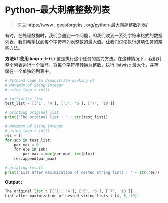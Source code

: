 # Python–最大刺痛整数列表

> 原文:[https://www . geesforgeks . org/python-最大刺痛整数列表/](https://www.geeksforgeeks.org/python-maximum-of-sting-integer-list/)

有时，在处理数据时，我们会遇到一个问题，即我们收到一系列字符串格式的数据列表，我们希望找到每个字符串列表整数的最大值。让我们讨论执行这项任务的某些方法。

**方法#1:使用 loop + `int()`**
这是执行这个任务的蛮力方法。在这种情况下，我们对整个列表运行一个循环，将每个字符串转换为整数，执行 listwise 最大化，并存储在一个单独的列表中。

```py
# Python3 code to demonstrate working of
# Maximum of Sting Integer
# using loop + int()

# initialize list 
test_list = [['1', '4'], ['5', '6'], ['7', '10']]

# printing original list 
print("The original list : " + str(test_list))

# Maximum of Sting Integer
# using loop + int()
res = []
for sub in test_list:
    par_max = 0
    for ele in sub:
        par_max = max(par_max, int(ele))
    res.append(par_max)

# printing result
print("List after maximization of nested string lists : " + str(res))
```

**Output :**

```py
The original list : [['1', '4'], ['5', '6'], ['7', '10']]
List after maximization of nested string lists : [4, 6, 10]

```